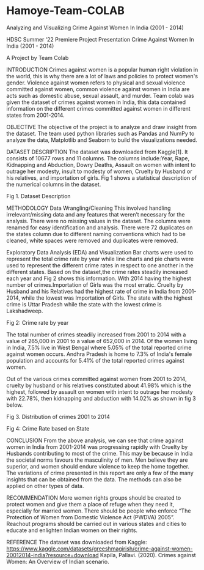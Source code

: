 # Hamoye-Team-COLAB
Analyzing and Visualizing Crime Against Women In India (2001 - 2014) 

 
HDSC Summer ‘22 Premiere Project Presentation Crime Against Women In India (2001 - 2014) 
     
 







A Project by Team Colab



INTRODUCTION
Crimes against women is a popular human right violation in the world, this is why there are a lot of laws and policies to protect women's gender.  Violence against women refers to physical and sexual violence committed against women, common violence against women in India are acts such as domestic abuse, sexual assault, and murder.
Team colab was given the dataset of crimes against women in India, this data contained information on the different crimes committed against women in different states from 2001-2014.


OBJECTIVE
The objective of the project is to analyze and draw insight from the dataset.
The team used python libraries such as Pandas and NumPy to analyze the data, Matplotlib and Seaborn to build the visualizations needed.


DATASET DESCRIPTION
The dataset was downloaded from Kaggle[1]. It consists of 10677 rows and 11 columns. The columns include:Year, Rape, Kidnapping and Abduction, Dowry Deaths, Assault on women with intent to outrage her modesty, insult to modesty of women, Cruelty by Husband or his relatives, and importation of girls. Fig 1 shows a statistical description of the numerical columns in the dataset. 

  Fig 1. Dataset Description


METHODOLOGY
Data Wrangling/Cleaning
This involved handling irrelevant/missing data and any features that weren’t necessary for the analysis. There were no missing values in the dataset. The columns were renamed for easy identification and analysis. There were 72 duplicates on the states column due to different naming conventions which had to be cleaned, white spaces were removed and duplicates were removed.

Exploratory Data Analysis (EDA) and Visualization
Bar charts were used to represent the total crime rate by year while line charts and pie charts were used to represent the different crime rates in respect to one another in the different states.
Based on the dataset,the crime rates steadily increased each year and Fig 2 shows this information. With 2014 having the highest number of crimes.Importation of Girls was the most erratic. Cruelty by Husband and his Relatives had the highest rate of crime in India from 2001-2014, while the lowest was Importation of Girls. The state with the highest crime is Uttar Pradesh while the state with the lowest crime is Lakshadweep.


Fig 2: Crime rate by year

The total number of crimes steadily increased from 2001 to 2014 with a value of  265,000 in 2001 to a value of 652,000 in 2014. Of the women living in India, 7.5% live in West Bengal where 5.05% of the total reported crime against women occurs. Andhra Pradesh is home to 7.3% of India's female population and accounts for 5.41% of the total reported crimes against women.

Out of the various crimes committed against women from 2001 to 2014, cruelty by husband or his relatives constituted about 41.98% which is the highest, followed by assault on women with intent to outrage her modesty with 22.78%, then kidnapping and abduction with 14.02% as shown in fig 3 below.

Fig 3. Distribution of crimes 2001 to 2014


Fig 4: Crime Rate based on State



CONCLUSION
From the above analysis, we can see that crime against women in India from 2001-2014 was progressing rapidly with Cruelty by Husbands contributing to most of the crime. This may be because in India the societal norms favours the masculinity of men. Men believe they are superior, and women should endure violence to keep the home together. 
The variations of crime presented in this report are only a few of the many insights that can be obtained from the data. The methods can also be applied on other types of data.

RECOMMENDATION
More women rights groups should be created to protect women and give them a place of refuge when they need it, especially for married women. 
There should be people who enforce “The Protection of Women from Domestic Violence Act (PWDVA) 2005”. 
Reachout programs should be carried out in various states and cities to educate and enlighten Indian women on their rights.


REFERENCE 
The dataset was downloaded from Kaggle: https://www.kaggle.com/datasets/greeshmagirish/crime-against-women-20012014-india?resource=download 
Kapila, Pallavi. (2020). Crimes against Women: An Overview of Indian scenario. 
